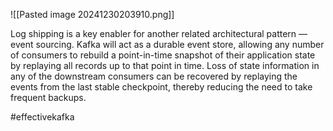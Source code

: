 ![[Pasted image 20241230203910.png]]

Log shipping is a key enabler for another related architectural pattern — event sourcing. Kafka will act as a durable event store, allowing any number of consumers to rebuild a point-in-time snapshot of their application state by replaying all records up to that point in time. Loss of state information in any of the downstream consumers can be recovered by replaying the events from the last stable checkpoint, thereby reducing the need to take frequent backups.

#effectivekafka